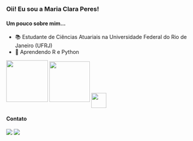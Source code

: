 ### Oii! Eu sou a Maria Clara Peres! 

  <h4 align="left"> Um pouco sobre mim...</h4>

- 📚 Estudante de Ciências Atuariais na Universidade Federal do Rio de Janeiro (UFRJ)
- 🧮 Aprendendo R e Python

<div>
  <a href+"https://github.com/mariaclaraperes">
  <img height="111em" src="https://github-readme-stats.vercel.app/api?username=mariaaperess&show_icons=true&theme=onedark&include_all_comits=true&count_privae=true"/>
  <img height="108em" src="https://github-readme-stats.vercel.app/api/top-langs/?username=mariaaperess&layout=compact&langs_count=16&theme=onedark"/> 
  <img align="center" width="40" hight="30" src="https://cdn.jsdelivr.net/gh/devicons/devicon/icons/python/python-original.svg" />
</div>

  <h4 align="left"> Contato </h4>
  <a href="https://instagram.com/mariaaperess" target="_blank"><img src="https://img.shields.io/badge/-Instagram-%23E4405F?style=for-the-badge&logo=instagram&logoColor=white" target="_blank"></a>
    <a href = "mailto:mariaclaraperes2211@gmail.com"><img src="https://img.shields.io/badge/-Gmail-%23333?style=for-the-badge&logo=gmail&logoColor=white" target="_blank"></a>




